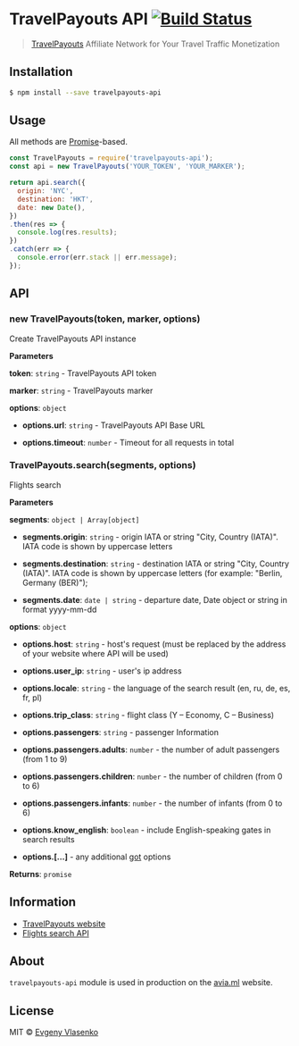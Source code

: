 # TravelPayouts API [![Build Status](https://travis-ci.org/mahnunchik/travelpayouts.svg?branch=master)](https://travis-ci.org/mahnunchik/travelpayouts)

> [TravelPayouts](https://www.travelpayouts.com/) Affiliate Network for Your Travel Traffic Monetization

## Installation

```bash
$ npm install --save travelpayouts-api
```
## Usage

All methods are [Promise](https://developer.mozilla.org/en-US/docs/Web/JavaScript/Reference/Global_Objects/Promise)-based.

```js
const TravelPayouts = require('travelpayouts-api');
const api = new TravelPayouts('YOUR_TOKEN', 'YOUR_MARKER');

return api.search({
  origin: 'NYC',
  destination: 'HKT',
  date: new Date(),
})
.then(res => {
  console.log(res.results);
})
.catch(err => {
  console.error(err.stack || err.message);
});

```

## API

### new TravelPayouts(token, marker, options)

Create TravelPayouts API instance

**Parameters**

**token**: `string` - TravelPayouts API token

**marker**: `string` - TravelPayouts marker

**options**: `object`

 - **options.url**: `string` - TravelPayouts API Base URL

 - **options.timeout**: `number` - Timeout for all requests in total


### TravelPayouts.search(segments, options)

Flights search

**Parameters**

**segments**: `object | Array[object]`

- **segments.origin**: `string` - origin IATA or string "City, Country (IATA)". IATA code is shown by uppercase letters

- **segments.destination**: `string` - destination IATA or string "City, Country (IATA)". IATA code is shown by uppercase letters (for example: "Berlin, Germany (BER)");

- **segments.date**: `date | string` - departure date, Date object or string in format yyyy-mm-dd

**options**: `object`

- **options.host**: `string` - host's request (must be replaced by the address of your website where API will be used)

- **options.user_ip**: `string` - user's ip address

- **options.locale**: `string` - the language of the search result (en, ru, de, es, fr, pl)

- **options.trip_class**: `string` - flight class (Y – Economy, C – Business)

- **options.passengers**: `string` - passenger Information

- **options.passengers.adults**: `number` - the number of adult passengers (from 1 to 9)

- **options.passengers.children**: `number` - the number of children (from 0 to 6)

- **options.passengers.infants**: `number` - the number of infants (from 0 to 6)

- **options.know_english**: `boolean` - include English-speaking gates in search results

- **options.[...]** - any additional [got](https://www.npmjs.com/package/got) options

**Returns**: `promise`

## Information

* [TravelPayouts website](https://www.travelpayouts.com/)
* [Flights search API](https://support.travelpayouts.com/hc/en-us/articles/203956173)

## About

`travelpayouts-api` module is used in production on the [avia.ml](https://avia.ml/) website.

## License

MIT © [Evgeny Vlasenko](https://github.com/mahnunchik)
